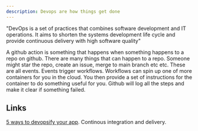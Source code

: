 ```yaml
---
description: Devops are how things get done
---
```



"DevOps is a set of practices that combines software development and IT operations. It aims to shorten the systems development life cycle and provide continuous delivery with high software quality"

A github action is something that happens when something happens to a repo on github. There are many things that can happen to a repo. Someone might star the repo, create an issue, merge to main branch etc etc. These are all events. Events trigger workflows. Workflows can spin up one of more containers for you in the cloud. You then provide a set of instructions for the container to do something useful for you. Github will log all the steps and make it clear if something failed.

## Links
 
[5 ways to devopsify your app](https://www.youtube.com/watch?v=eB0nUzAI7M8). Continous integration and delivery. 

